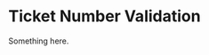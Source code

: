 [title]: # (Ticket Number Validation)
[tags]: # (XXX)
[priority]: # (5998)
# Ticket Number Validation
Something here.

